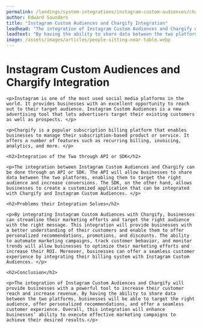 ```yaml
---
permalink: /landings/system-integrations/instagram-custom-audiences/chargify
author: Edward Saunders
title: "Instagram Custom Audiences and Chargify Integration"
leadhead: "The integration of Instagram Custom Audiences and Chargify will provide businesses with a powerful tool to increase their customer reach and increase revenue"
leadtext: "By having the ability to share data between the two platforms, businesses will be able to target the right audience, offer personalized recommendations, and offer a seamless customer experience. Overall, this integration will enhance businesses’ ability to execute effective marketing campaigns to achieve their desired results."
image: /assets/images/articles/people-sitting-near-table.webp
---
```

<div class="arttext">
	<h1>Instagram Custom Audiences and Chargify Integration</h1>

	<p>Instagram is one of the most used social media platforms in the world. It provides businesses with an excellent opportunity to reach out to their target audience. Instagram Custom Audiences is a new advertising tool that lets advertisers target their existing customers as well as prospects. </p>

	<p>Chargify is a popular subscription billing platform that enables businesses to manage their subscription-based product or service. It offers a number of features such as recurring billing, invoicing, analytics, and more. </p>

	<h2>Integration of the Two through API or SDK</h2>

	<p>The integration between Instagram Custom Audiences and Chargify can be done through an API or SDK. The API will allow businesses to share data between the two platforms, enabling them to target the right audience and increase conversions. The SDK, on the other hand, allows businesses to create a customized application that can be integrated with Chargify and Instagram Custom Audiences. </p>

	<h2>Problems their Integration Solves</h2>

	<p>By integrating Instagram Custom Audiences with Chargify, businesses can streamline their marketing efforts and target the right audience with the right message. This integration will provide businesses with a better understanding of their customers and enable them to offer personalized recommendations, promotions, and discounts. The ability to automate marketing campaigns, track customer behavior, and monitor trends will allow businesses to optimize their marketing efforts and increase their ROI. Moreover, businesses can offer a seamless customer experience by integrating their billing system with Instagram Custom Audiences. </p>

	<h2>Conclusion</h2>

	<p>The integration of Instagram Custom Audiences and Chargify will provide businesses with a powerful tool to increase their customer reach and increase revenue. By having the ability to share data between the two platforms, businesses will be able to target the right audience, offer personalized recommendations, and offer a seamless customer experience. Overall, this integration will enhance businesses’ ability to execute effective marketing campaigns to achieve their desired results.</p>

</div>